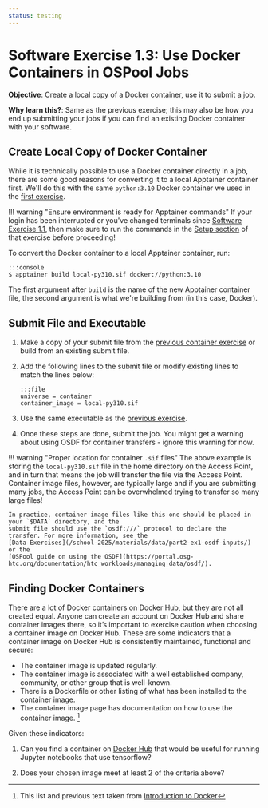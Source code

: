```yaml
---
status: testing
---
```


<style type="text/css"> pre em { font-style: normal; background-color: yellow; } pre strong { font-style: normal; font-weight: bold; color: #008; } </style>

Software Exercise 1.3: Use Docker Containers in OSPool Jobs
====================================

**Objective**: Create a local copy of a Docker container, use it to submit a job. 

**Why learn this?**: Same as the previous exercise; this may also be how you end up 
submitting your jobs if you can find an existing Docker container with your software.  

Create Local Copy of Docker Container
-------------------

While it is technically possible to use a Docker container directly in a job, 
there are some good reasons for converting it to a local Apptainer container first. 
We'll do this with the same `python:3.10` Docker container we used in the 
[first exercise](part1-ex1-run-apptainer.md). 

!!! warning "Ensure environment is ready for Apptainer commands"
	If your login has been interrupted or you've changed terminals since
	[Software Exercise 1.1](/school-2025/materials/software/part1-ex1-run-apptainer), 
	then make sure to run the commands in the
	[Setup section](/school-2025/materials/software/part1-ex1-run-apptainer/#setup)
	of that exercise before proceeding!

To convert the Docker container to a local Apptainer container, run: 

	:::console
	$ apptainer build local-py310.sif docker://python:3.10

The first argument after `build` is the name of the new Apptainer container file, the 
second argument is what we're building from (in this case, Docker). 

Submit File and Executable
-------------------

1.  Make a copy of your submit file from the [previous container exercise](part1-ex2-apptainer-jobs.md) or build from an existing submit file. 

1.  Add the following lines to the submit file or modify existing lines to match the lines below: 

		:::file
		universe = container
		container_image = local-py310.sif

1.  Use the same executable as the [previous exercise](part1-ex2-apptainer-jobs.md). 

1. Once these steps are done, submit the job. You might get a warning about using OSDF for container transfers - ignore this warning for now.

!!! warning "Proper location for container `.sif` files"
	The above example is storing the `local-py310.sif` file in the home directory on the Access Point,
	and in turn that means the job will transfer the file via the Access Point. Container image files,
	however, are typically large and if you are submitting many jobs, the Access Point can be overwhelmed
	trying to transfer so many large files!

	In practice, container image files like this one should be placed in your `$DATA` directory, and the
	submit file should use the `osdf:///` protocol to declare the transfer. For more information, see the
	[Data Exercises](/school-2025/materials/data/part2-ex1-osdf-inputs/) or the 
	[OSPool guide on using the OSDF](https://portal.osg-htc.org/documentation/htc_workloads/managing_data/osdf/).

Finding Docker Containers
-------------

There are a lot of Docker containers on Docker Hub, but they are not all 
created equal. Anyone can create an account on Docker Hub and share container images there, so it’s important to exercise caution when choosing a container image on Docker Hub. These are some indicators that a container image on Docker Hub is consistently maintained, functional and secure:

- The container image is updated regularly.
- The container image is associated with a well established company, community, or other group that is well-known.
- There is a Dockerfile or other listing of what has been installed to the container image.
- The container image page has documentation on how to use the container image. [^1]

Given these indicators:

1. Can you find a container on [Docker Hub](https://hub.docker.com/) that would be 
useful for running Jupyter notebooks that use tensorflow? 

1. Does your chosen image meet at least 2 of the criteria above? 

[^1]: This list and previous text taken from [Introduction to Docker](https://carpentries-incubator.github.io/docker-introduction/)
